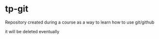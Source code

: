# tp-git

Repository created during a course as a way to learn how to use git/github

it will be deleted eventually